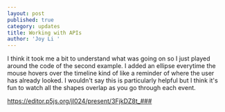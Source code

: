 ```yaml
---
layout: post
published: true
category: updates
title: Working with APIs
author: 'Joy Li '
---
```

I think it took me a bit to understand what was going on so I just played around the code of the second example. I added an ellipse everytime the mouse hovers over the timeline kind of like a reminder of where the user has already looked. I wouldn't say this is particularly helpful but I think it's fun to watch all the shapes overlap as you go through each event. 

https://editor.p5js.org/jl024/present/3FjkDZ8t_###

